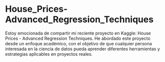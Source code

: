 # House_Prices-Advanced_Regression_Techniques
Estoy emocionada de compartir mi reciente proyecto en Kaggle: House Prices - Advanced Regression Techniques. He abordado este proyecto desde un enfoque académico, con el objetivo de que cualquier persona interesada en la ciencia de datos pueda aprender diferentes herramientas y estrategias aplicables en proyectos reales.
